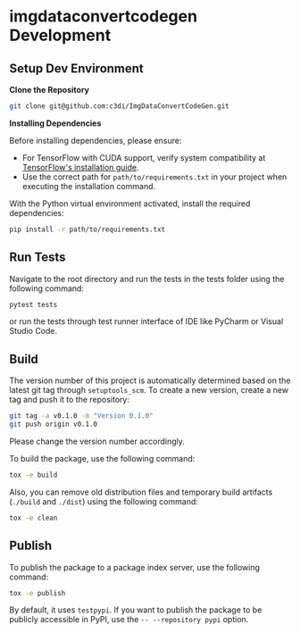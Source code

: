 # imgdataconvertcodegen Development
## Setup Dev Environment
**Clone the Repository**

```bash
git clone git@github.com:c3di/ImgDataConvertCodeGen.git
```

**Installing Dependencies**

Before installing dependencies, please ensure:
- For TensorFlow with CUDA support, verify system compatibility at [TensorFlow's installation guide](https://www.tensorflow.org/install/pip>).
- Use the correct path for `path/to/requirements.txt` in your project when executing the installation command.

With the Python virtual environment activated, install the required dependencies:
```bash
pip install -r path/to/requirements.txt
```

## Run Tests

Navigate to the root directory and run the tests in the tests folder using the following command:
```bash
pytest tests
```
or run the tests through test runner interface of IDE like PyCharm or Visual Studio Code.

## Build

The version number of this project is automatically determined based on the latest git tag through `setuptools_scm`.
To create a new version, create a new tag and push it to the repository:
```bash
git tag -a v0.1.0 -m "Version 0.1.0"
git push origin v0.1.0
```
Please change the version number accordingly.

To build the package, use the following command:
```bash
tox -e build
```

Also, you can remove old distribution files and temporary build artifacts (`./build` and `./dist`) using the following command:
```bash
tox -e clean
```

## Publish

To publish the package to a package index server, use the following command:
```bash
tox -e publish
```
By default, it uses `testpypi`. If you want to publish the package to be publicly accessible in PyPI, use the `-- --repository pypi` option.